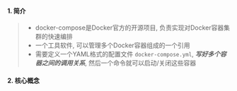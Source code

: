 #### 1. 简介

> - docker-compose是Docker官方的开源项目, 负责实现对Docker容器集群的快速编排
> - 一个工具软件, 可以管理多个Docker容器组成的一个引用
> - 需要定义一个YAML格式的配置文件 `docker-compose.yml`, ***写好多个容器之间的调用关系***, 然后一个命令就可以启动/关闭这些容器

#### 2. 核心概念
